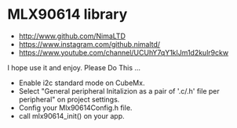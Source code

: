 # MLX90614 library

* http://www.github.com/NimaLTD   
* https://www.instagram.com/github.nimaltd/   
* https://www.youtube.com/channel/UCUhY7qY1klJm1d2kulr9ckw   

I hope use it and enjoy.
Please Do This ...
* Enable i2c standard mode on CubeMx.   
* Select "General peripheral Initalizion as a pair of '.c/.h' file per peripheral" on project settings.  
* Config your Mlx90614Config.h file.  
* call  mlx90614_init() on your app.  

